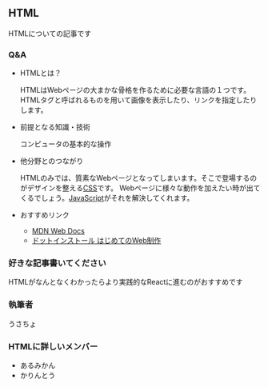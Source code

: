 ## HTML
HTMLについての記事です
### Q&A
- HTMLとは？<br>

    HTMLはWebページの大まかな骨格を作るために必要な言語の１つです。HTMLタグと呼ばれるものを用いて画像を表示したり、リンクを指定したりします。

- 前提となる知識・技術<br>

    コンピュータの基本的な操作

- 他分野とのつながり<br>

    HTMLのみでは、質素なWebページとなってしまいます。そこで登場するのがデザインを整える[CSS](https://al-mikan.github.io/HUIT_roadmap/frontend/css)です。
Webページに様々な動作を加えたい時が出てくるでしょう。[JavaScript](https://al-mikan.github.io/HUIT_roadmap/frontend/js)がそれを解決してくれます。

- おすすめリンク<br>

  - [MDN Web Docs](https://developer.mozilla.org/ja/docs/Web/HTML)
  - [ドットインストール はじめてのWeb制作](https://dotinstall.com/lessons/basic_website)

### 好きな記事書いてください
  HTMLがなんとなくわかったらより実践的なReactに進むのがおすすめです

### 執筆者
  うさちょ

### HTMLに詳しいメンバー
- あるみかん<br>
- かりんとう<br>
